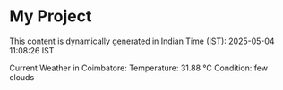 # My Project

This content is dynamically generated in Indian Time (IST): 2025-05-04 11:08:26 IST


Current Weather in Coimbatore:
Temperature: 31.88 °C
Condition: few clouds
